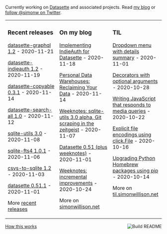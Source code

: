 Currently working on [Datasette](https://datasette.readthedocs.io/) and associated projects. Read [my blog](https://simonwillison.net/) or [follow @simonw on Twitter](https://twitter.com/simonw).

<table><tr><td valign="top" width="33%">

### Recent releases
<!-- recent_releases starts -->
[datasette-graphql 1.2](https://github.com/simonw/datasette-graphql/releases/tag/1.2) - 2020-11-21

[datasette-indieauth 1.2](https://github.com/simonw/datasette-indieauth/releases/tag/1.2) - 2020-11-19

[datasette-copyable 0.3.1](https://github.com/simonw/datasette-copyable/releases/tag/0.3.1) - 2020-11-14

[datasette-search-all 1.0](https://github.com/simonw/datasette-search-all/releases/tag/1.0) - 2020-11-12

[sqlite-utils 3.0](https://github.com/simonw/sqlite-utils/releases/tag/3.0) - 2020-11-08

[sqlite-fts4 1.0.1](https://github.com/simonw/sqlite-fts4/releases/tag/1.0.1) - 2020-11-06

[csvs-to-sqlite 1.2](https://github.com/simonw/csvs-to-sqlite/releases/tag/1.2) - 2020-11-03

[datasette 0.51.1](https://github.com/simonw/datasette/releases/tag/0.51.1) - 2020-11-01
<!-- recent_releases ends -->
More [recent releases](https://github.com/simonw/simonw/blob/main/releases.md)
</td><td valign="top" width="34%">

### On my blog
<!-- blog starts -->
[Implementing IndieAuth for Datasette](http://simonwillison.net/2020/Nov/18/indieauth/) - 2020-11-18

[Personal Data Warehouses: Reclaiming Your Data](http://simonwillison.net/2020/Nov/14/personal-data-warehouses/) - 2020-11-14

[Weeknotes: sqlite-utils 3.0 alpha, Git scraping in the zeitgeist](http://simonwillison.net/2020/Nov/7/weeknotes-sqlite-utils-git-scraping/) - 2020-11-07

[Datasette 0.51 (plus weeknotes)](http://simonwillison.net/2020/Nov/1/datasette-0-51/) - 2020-11-01

[Weeknotes: incremental improvements](http://simonwillison.net/2020/Oct/24/weeknotes-incremental-improvements/) - 2020-10-24
<!-- blog ends -->
More on [simonwillison.net](https://simonwillison.net/)
</td><td valign="top" width="33%">

### TIL
<!-- tils starts -->
[Dropdown menu with details summary](https://til.simonwillison.net/til/til/javascript_dropdown-menu-with-details-summary.md) - 2020-11-01

[Decorators with optional arguments](https://til.simonwillison.net/til/til/python_decorators-with-optional-arguments.md) - 2020-10-28

[Writing JavaScript that responds to media queries](https://til.simonwillison.net/til/til/javascript_javascript-that-responds-to-media-queries.md) - 2020-10-22

[Explicit file encodings using click.File](https://til.simonwillison.net/til/til/python_click-file-encoding.md) - 2020-10-16

[Upgrading Python Homebrew packages using pip](https://til.simonwillison.net/til/til/homebrew_upgrading-python-homebrew-packages.md) - 2020-10-14
<!-- tils ends -->
More on [til.simonwillison.net](https://til.simonwillison.net/)
</td></tr></table>

<a href="https://github.com/simonw/simonw/actions"><img src="https://github.com/simonw/simonw/workflows/Build%20README/badge.svg" align="right" alt="Build README"></a> <a href="https://simonwillison.net/2020/Jul/10/self-updating-profile-readme/">How this works</a>
